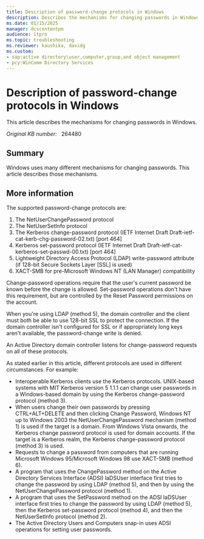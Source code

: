 ```yaml
---
title: Description of password-change protocols in Windows
description: Describes the mechanisms for changing passwords in Windows.
ms.date: 01/15/2025
manager: dcscontentpm
audience: itpro
ms.topic: troubleshooting
ms.reviewer: kaushika, davidg
ms.custom:
- sap:active directory\user,computer,group,and object management
- pcy:WinComm Directory Services
---
```

# Description of password-change protocols in Windows

This article describes the mechanisms for changing passwords in Windows.

_Original KB number:_ &nbsp; 264480

## Summary

Windows uses many different mechanisms for changing passwords. This article describes those mechanisms.

## More information

The supported password-change protocols are:  

1. The NetUserChangePassword protocol
2. The NetUserSetInfo protocol
3. The Kerberos change-password protocol (IETF Internet Draft Draft-ietf-cat-kerb-chg-password-02.txt) [port 464]
4. Kerberos set-password protocol (IETF Internet Draft Draft-ietf-cat-kerberos-set-passwd-00.txt) [port 464]
5. Lightweight Directory Access Protocol (LDAP) write-password attribute (if 128-bit Secure Sockets Layer [SSL] is used)
6. XACT-SMB for pre-Microsoft Windows NT (LAN Manager) compatibility

Change-password operations require that the user's current password be known before the change is allowed. Set-password operations don't have this requirement, but are controlled by the Reset Password permissions on the account.

When you're using LDAP (method 5), the domain controller and the client must both be able to use 128-bit SSL to protect the connection. If the domain controller isn't configured for SSL or if appropriately long keys aren't available, the password-change write is denied.

An Active Directory domain controller listens for change-password requests on all of these protocols.

As stated earlier in this article, different protocols are used in different circumstances. For example:

- Interoperable Kerberos clients use the Kerberos protocols. UNIX-based systems with MIT Kerberos version 5 1.1.1 can change user passwords in a Windows-based domain by using the Kerberos change-password protocol (method 3).
- When users change their own passwords by pressing CTRL+ALT+DELETE and then clicking Change Password, Windows NT up to Windows 2003 the NetUserChangePassword mechanism (method 1) is used if the target is a domain. From Windows Vista onwards, the Kerberos change password protocol is used for domain accounts. If the target is a Kerberos realm, the Kerberos change-password protocol (method 3) is used.
- Requests to change a password from computers that are running Microsoft Windows 95/Microsoft Windows 98 use XACT-SMB (method 6).
- A program that uses the ChangePassword method on the Active Directory Services Interface (ADSI) IaDSUser interface first tries to change the password by using LDAP (method 5), and then by using the NetUserChangePassword protocol (method 1).
- A program that uses the SetPassword method on the ADSI IaDSUser interface first tries to change the password by using LDAP (method 5), then the Kerberos set-password protocol (method 4), and then the NetUserSetInfo protocol (method 2).
- The Active Directory Users and Computers snap-in uses ADSI operations for setting user passwords.
